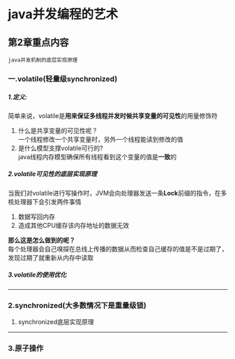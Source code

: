 # java并发编程的艺术
## 第2章重点内容
    java并发机制的底层实现原理
### 一.volatile(轻量级synchronized)
##### 1.定义:  
简单来说，volatile是**用来保证多线程并发时候共享变量的可见性**的用量修饰符  
1) 什么是共享变量的可见性呢？  
一个线程修改一个共享变量时，另外一个线程能读到修改的值  
2) 是什么模型支撑volatile可行的?  
java线程内存模型确保所有线程看到这个变量的值是**一致**的
##### 2.volatile可见性的底层实现原理
当我们对volatile进行写操作时，JVM会向处理器发送一条**Lock**前缀的指令，在多核处理器下会引发两件事情  
1) 数据写回内存
2) 造成其他CPU缓存该内存地址的数据无效  
  
**那么这是怎么做到的呢？**  
每个处理器会自己嗅探在总线上传播的数据从而检查自己缓存的值是不是过期了，发现过期了就重新从内存中读取
##### 3.volatile的使用优化

---
### 2.synchronized(大多数情况下是重量级锁)
  1) synchronized底层实现原理 
  


---
### 3.原子操作
